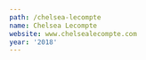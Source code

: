 ```yaml
---
path: /chelsea-lecompte
name: Chelsea Lecompte
website: www.chelsealecompte.com
year: '2018'
---
```


